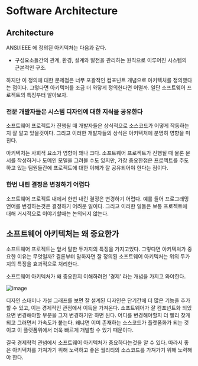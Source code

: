 # Software Architecture

## Architecture

ANSI/IEEE 에 정의된 아키텍처는 다음과 같다.

- 구성요소들간의 관계, 환경, 설계와 발전을 관리하는 원칙으로 이루어진 시스템의 근본적인 구조.

하지만 이 정의에 대한 문제점은 너무 포괄적인 컴포넌트 개념으로 아키텍처를 정의했다는 점이다. 그렇다면 아키텍처를 조금 더 와닿게 정의한다면 어떨까. 일단 소프트웨어 프로젝트의 특징부터 알아보자.

### 전문 개발자들은 시스템 디자인에 대한 지식을 공유한다

소프트웨어 프로젝트가 진행될 때 개발자들은 상식적으로 소스코드가 어떻게 작동하는지 잘 알고 있을것이다. 그리고 이러한 개발자들의 상식은 아키텍처에 분명히 영향을 미친다. 

아키텍처는 사회적 요소가 영향이 꽤나 크다. 소프트웨어 프로젝트가 진행될 때 물론 문서를 작성하거나 도메인 모델을 그려볼 수도 있지만, 가장 중요한점은 프로젝트를 주도하고 있는 팀원들간에 프로젝트에 대한 이해가 잘 공유되어야 한다는 점이다.

### 한번 내린 결정은 변경하기 어렵다

소프트웨어 프로젝트 내에서 한번 내린 결정은 변경하기 어렵다. 예를 들어 프로그래밍 언어를 변경하는것은 결정하기 어려운 일이다. 그리고 이러한 일들은 보통 프로젝트에 대해 거시적으로 이야기할때는 논의되지 않는다.

## 소프트웨어 아키텍처는 왜 중요한가

소프트웨어 프로젝트는 앞서 말한 두가지의 특징을 가지고있다. 그렇다면 아키텍처가 중요한 이유는 무엇일까? 결론부터 말하자면 잘 정의된 소프트웨어 아키텍처는 위의 두가지의 특징을 효과적으로 처리한다.

소프트웨어 아키텍처가 왜 중요한지 이해하려면 '경제' 라는 개념을 가지고 와야한다. 

![image](https://user-images.githubusercontent.com/66311161/181914637-4321e1ab-1b84-4619-9092-6392758df491.png)

디자인 스태미나 가설 그래프를 보면 잘 설계된 디자인은 단기간에 더 많은 기능을 추가할 수 있고, 이는 경제적인 관점에서 이득을 가져온다. 소프트웨어가 잘 컴포넌트화 되있으면 변경해야할 부분을 그저 변경하기만 하면 된다. 어디를 변경해야할지 더 빨리 찾게 되고 그러면서 가속도가 붙는다. 왜냐면 이미 존재하는 소스코드가 플랫폼화가 되는 것이고 이 플랫폼위에서 더욱 빠르게 개발할 수 있기 때문이다. 

결국 경제학적 관념에서 소프트웨어 아키텍처가 중요하다는것을 알 수 있다. 따라서 좋은 아키텍처를 가져가기 위해 노력하고 좋은 퀄리티의 소스코드를 가져가기 위해 노력해야 한다.

